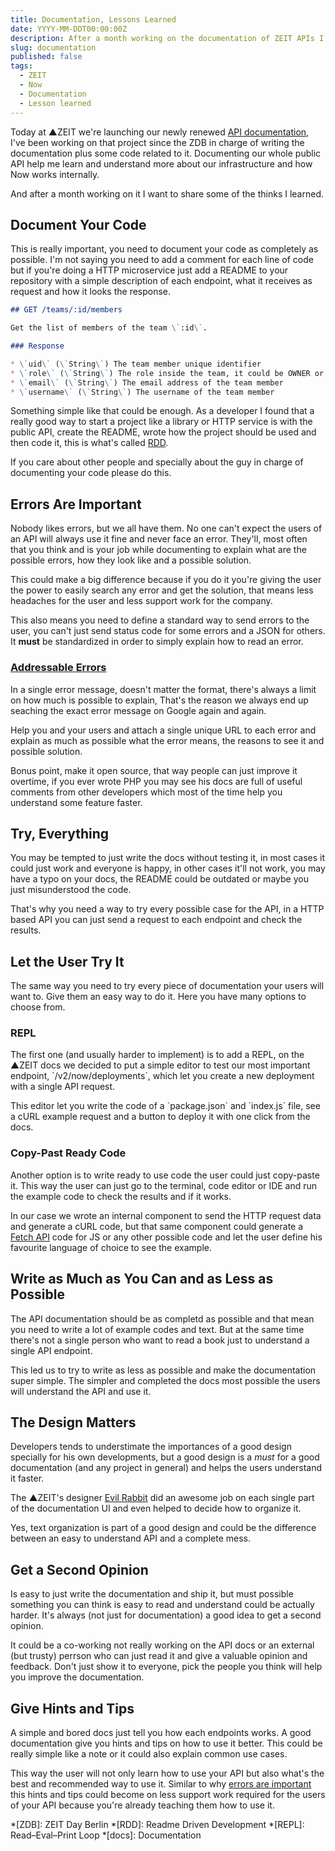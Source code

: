 ```yaml
---
title: Documentation, Lessons Learned
date: YYYY-MM-DDT00:00:00Z
description: After a month working on the documentation of ZEIT APIs I want to share some insights.
slug: documentation
published: false
tags:
  - ZEIT
  - Now
  - Documentation
  - Lesson learned
---
```


Today at ▲ZEIT we're launching our newly renewed [API documentation](https://zeit.co/api), I've been working on that project since the ZDB in charge of writing the documentation plus some code related to it. Documenting our whole public API help me learn and understand more about our infrastructure and how Now works internally.

And after a month working on it I want to share some of the thinks I learned.

## Document Your Code

This is really important, you need to document your code as completely as possible. I'm not saying you need to add a comment for each line of code but if you're doing a HTTP microservice just add a README to your repository with a simple description of each endpoint, what it receives as request and how it looks the response.

```markdown
## GET /teams/:id/members

Get the list of members of the team \`:id\`.

### Response

* \`uid\` (\`String\`) The team member unique identifier
* \`role\` (\`String\`) The role inside the team, it could be OWNER or MEMBER
* \`email\` (\`String\`) The email address of the team member
* \`username\` (\`String\`) The username of the team member
```

Something simple like that could be enough. As a developer I found that a really good way to start a project like a library or HTTP service is with the public API, create the README, wrote how the project should be used and then code it, this is what's called [RDD](http://tom.preston-werner.com/2010/08/23/readme-driven-development.html).

If you care about other people and specially about the guy in charge of documenting your code please do this.

## Errors Are Important

Nobody likes errors, but we all have them. No one can't expect the users of an API will always use it fine and never face an error. They'll, most often that you think and is your job while documenting to explain what are the possible errors, how they look like and a possible solution.

This could make a big difference because if you do it you're giving the user the power to easily search any error and get the solution, that means less headaches for the user and less support work for the company.

This also means you need to define a standard way to send errors to the user, you can't just send status code for some errors and a JSON for others. It **must** be standardized in order to simply explain how to read an error.

### [Addressable Errors](https://rauchg.com/2016/addressable-errors)

In a single error message, doesn't matter the format, there's always a limit on how much is possible to explain, That's the reason we always end up seaching the exact error message on Google again and again.

Help you and your users and attach a single unique URL to each error and explain as much as possible what the error means, the reasons to see it and possible solution.

Bonus point, make it open source, that way people can just improve it overtime, if you ever wrote PHP you may see his docs are full of useful comments from other developers which most of the time help you understand some feature faster.

## Try, Everything

You may be tempted to just write the docs without testing it, in most cases it could just work and everyone is happy, in other cases it'll not work, you may have a typo on your docs, the README could be outdated or maybe you just misunderstood the code.

That's why you need a way to try every possible case for the API, in a HTTP based API you can just send a request to each endpoint and check the results.

## Let the User Try It

The same way you need to try every piece of documentation your users will want to. Give them an easy way to do it. Here you have many options to choose from.

### REPL

The first one (and usually harder to implement) is to add a REPL, on the ▲ZEIT docs we decided to put a simple editor to test our most important endpoint, \`/v2/now/deployments\`, which let you create a new deployment with a single API request.

This editor let you write the code of a \`package.json\` and \`index.js\` file, see a cURL example request and a button to deploy it with one click from the docs.

### Copy-Past Ready Code

Another option is to write ready to use code the user could just copy-paste it. This way the user can just go to the terminal, code editor or IDE and run the example code to check the results and if it works.

In our case we wrote an internal component to send the HTTP request data and generate a cURL code, but that same component could generate a [Fetch API](https://developer.mozilla.org/en-US/docs/Web/API/Fetch_API) code for JS or any other possible code and let the user define his favourite language of choice to see the example.

## Write as Much as You Can and as Less as Possible

The API documentation should be as completd as possible and that mean you need to write a lot of example codes and text. But at the same time there's not a single person who want to read a book just to understand a single API endpoint.

This led us to try to write as less as possible and make the documentation super simple. The simpler and completed the docs most possible the users will understand the API and use it.

## The Design Matters

Developers tends to understimate the importances of a good design specially for his own developments, but a good design is a _must_ for a good documentation (and any project in general) and helps the users understand it faster.

The ▲ZEIT's designer [Evil Rabbit](https://twitter.com/evilrabbit_) did an awesome job on each single part of the documentation UI and even helped to decide how to organize it.

Yes, text organization is part of a good design and could be the difference between an easy to understand API and a complete mess.

## Get a Second Opinion

Is easy to just write the documentation and ship it, but must possible something you can think is easy to read and understand could be actually harder. It's always (not just for documentation) a good idea to get a second opinion.

It could be a co-working not really working on the API docs or an external (but trusty) perrson who can just read it and give a valuable opinion and feedback. Don't just show it to everyone, pick the people you think will help you improve the documentation.

## Give Hints and Tips

A simple and bored docs just tell you how each endpoints works. A good documentation give you hints and tips on how to use it better. This could be really simple like a note or it could also explain common use cases.

This way the user will not only learn how to use your API but also what's the best and recommended way to use it. Similar to why [errors are important](#errors-are-important) this hints and tips could become on less support work required for the users of your API because you're already teaching them how to use it.

*[ZDB]: ZEIT Day Berlin
*[RDD]: Readme Driven Development
*[REPL]: Read–Eval–Print Loop
*[docs]: Documentation

